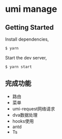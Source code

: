 # umi manage

## Getting Started

Install dependencies,

```bash
$ yarn
```

Start the dev server,

```bash
$ yarn start
```
## 完成功能

- 路由
- 菜单
- umi-request网络请求
- dva数据处理
- hooks使用
- antd
- Ts

